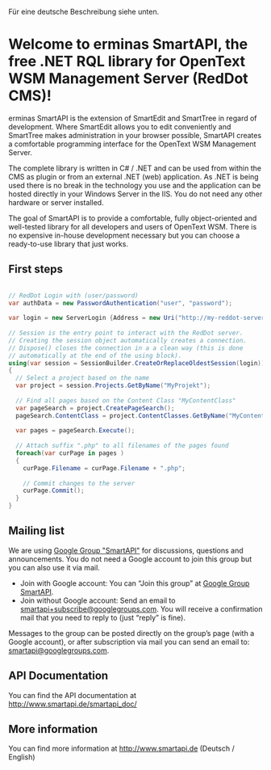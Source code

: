 Für eine deutsche Beschreibung siehe unten.

Welcome to erminas SmartAPI, the free .NET RQL library for OpenText WSM Management Server (RedDot CMS)!
================

erminas SmartAPI is the extension of SmartEdit and SmartTree in regard of development. Where SmartEdit allows you to edit conveniently and SmartTree makes administration in your browser possible, SmartAPI creates a comfortable programming interface for the OpenText WSM Management Server.

The complete library is written in C# / .NET and can be used from within the CMS as plugin or from an external .NET (web) application. As .NET is being used there is no break in the technology you use and the application can be hosted directly in your Windows Server in the IIS. You do not need any other hardware or server installed.

The goal of SmartAPI is to provide a comfortable, fully object-oriented and well-tested library for all developers and users of OpenText WSM. There is no expensive in-house development necessary but you can choose a ready-to-use library that just works.

First steps
---
```csharp
 
// RedDot Login with (user/password)
var authData = new PasswordAuthentication("user", "password");
 
var login = new ServerLogin {Address = new Uri("http://my-reddot-server/cms"), AuthData = authData};
 
// Session is the entry point to interact with the RedDot server.
// Creating the session object automatically creates a connection.
// Dispose() closes the connection in a a clean way (this is done
// automatically at the end of the using block).
using(var session = SessionBuilder.CreateOrReplaceOldestSession(login))
{
  // Select a project based on the name
  var project = session.Projects.GetByName("MyProjekt");
 
  // Find all pages based on the Content Class "MyContentClass"
  var pageSearch = project.CreatePageSearch();
  pageSearch.ContentClass = project.ContentClasses.GetByName("MyContentClass");
 
  var pages = pageSearch.Execute();
 
  // Attach suffix ".php" to all filenames of the pages found
  foreach(var curPage in pages )
  {
    curPage.Filename = curPage.Filename + ".php";
 
    // Commit changes to the server
    curPage.Commit();
  }
}
```

Mailing list
---
We are using <a href="https://groups.google.com/forum/?#!forum/smartapi">Google Group "SmartAPI"</a> for discussions, questions and announcements. You do not need a Google account to join this group but you can also use it via mail.

* Join with Google account: You can “Join this group” at <a href="https://groups.google.com/forum/?#!forum/smartapi">Google Group SmartAPI</a>.
* Join without Google account: Send an email to <a href="smartapi+subscribe@googlegroups.com">smartapi+subscribe@googlegroups.com</a>. You will receive a confirmation mail that you need to reply to (just “reply” is fine).

Messages to the group can be posted directly on the group’s page (with a Google account), or after subscription via mail you can send an email to: <a href="smartapi@googlegroups.com">smartapi@googlegroups.com</a>.

API Documentation
---
You can find the API documentation at http://www.smartapi.de/smartapi_doc/

More information 
---
You can find more information at http://www.smartapi.de (Deutsch / English)
